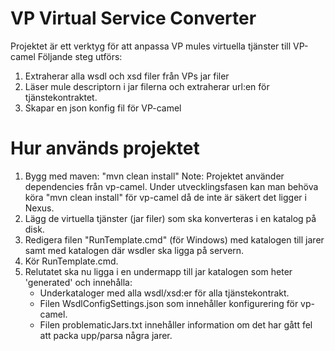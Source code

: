 # VP Virtual Service Converter

Projektet är ett verktyg för att anpassa VP mules virtuella tjänster till VP-camel
Följande steg utförs:
1. Extraherar alla wsdl och xsd filer från VPs jar filer
2. Läser mule descriptorn i jar filerna och extraherar url:en för tjänstekontraktet.
3. Skapar en json konfig fil för VP-camel

# Hur används projektet
1. Bygg med maven: "mvn clean install"
    Note: Projektet använder dependencies från vp-camel. Under utvecklingsfasen kan man behöva köra "mvn clean install" för vp-camel då de inte är säkert det ligger i Nexus.
2. Lägg de virtuella tjänster (jar filer) som ska konverteras i en katalog på disk.
3. Redigera filen "RunTemplate.cmd" (för Windows) med katalogen till jarer samt med katalogen där wsdler ska ligga på servern.
4. Kör RunTemplate.cmd. 
5. Relutatet ska nu ligga i en undermapp till jar katalogen som heter 'generated' och innehålla:
    - Underkataloger med alla wsdl/xsd:er för alla tjänstekontrakt.
    - Filen WsdlConfigSettings.json som innehåller konfigurering för vp-camel.
    - Filen problematicJars.txt innehåller information om det har gått fel att packa upp/parsa några jarer.
    
    